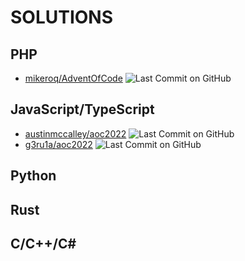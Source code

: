 # SOLUTIONS

## PHP
* [mikeroq/AdventOfCode](https://github.com/mikeroq/AdventOfCode) ![Last Commit on GitHub](https://img.shields.io/badge/last%20commit-2022--12--12-brightgreen)

## JavaScript/TypeScript

* [austinmccalley/aoc2022](https://github.com/austinmccalley/aoc2022) ![Last Commit on GitHub](https://img.shields.io/badge/last%20commit-2022--12--12-brightgreen)
* [g3ru1a/aoc2022](https://github.com/g3ru1a/aoc2022) ![Last Commit on GitHub](https://img.shields.io/badge/last%20commit-2022--12--11-brightgreen)

## Python

## Rust

## C/C++/C\#
